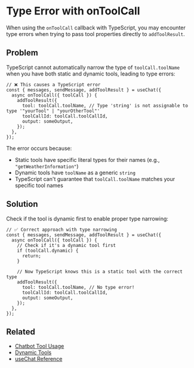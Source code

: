# Type Error with onToolCall

When using the `onToolCall` callback with TypeScript, you may encounter type errors when trying to pass tool properties directly to `addToolResult`.

## Problem

TypeScript cannot automatically narrow the type of `toolCall.toolName` when you have both static and dynamic tools, leading to type errors:

```tsx
// ❌ This causes a TypeScript error
const { messages, sendMessage, addToolResult } = useChat({
  async onToolCall({ toolCall }) {
    addToolResult({
      tool: toolCall.toolName, // Type 'string' is not assignable to type '"yourTool" | "yourOtherTool"'
      toolCallId: toolCall.toolCallId,
      output: someOutput,
    });
  },
});
```

The error occurs because:

- Static tools have specific literal types for their names (e.g., `"getWeatherInformation"`)
- Dynamic tools have `toolName` as a generic `string`
- TypeScript can't guarantee that `toolCall.toolName` matches your specific tool names

## Solution

Check if the tool is dynamic first to enable proper type narrowing:

```tsx
// ✅ Correct approach with type narrowing
const { messages, sendMessage, addToolResult } = useChat({
  async onToolCall({ toolCall }) {
    // Check if it's a dynamic tool first
    if (toolCall.dynamic) {
      return;
    }

    // Now TypeScript knows this is a static tool with the correct type
    addToolResult({
      tool: toolCall.toolName, // No type error!
      toolCallId: toolCall.toolCallId,
      output: someOutput,
    });
  },
});
```

## Related

- [Chatbot Tool Usage](../ai-sdk-ui/chatbot-tool-usage.md)
- [Dynamic Tools](../reference/ai-sdk-core/dynamic-tool.md)
- [useChat Reference](../reference/ai-sdk-ui/use-chat.md)

